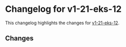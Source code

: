 # Changelog for v1-21-eks-12

This changelog highlights the changes for [v1-21-eks-12](https://github.com/aws/eks-distro/tree/v1-21-eks-12).

## Changes

